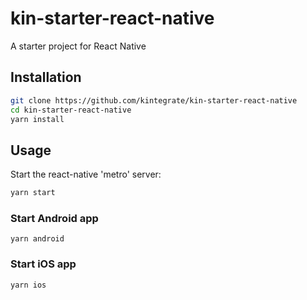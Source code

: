 # kin-starter-react-native

A starter project for React Native

## Installation

```sh
git clone https://github.com/kintegrate/kin-starter-react-native
cd kin-starter-react-native
yarn install
```

## Usage

Start the react-native 'metro' server:

```sh
yarn start
```

### Start Android app

```shell
yarn android
```

### Start iOS app

```shell
yarn ios
```
